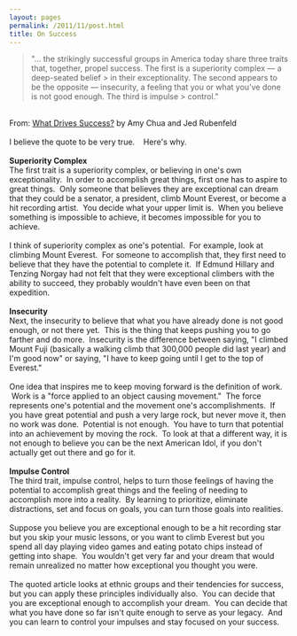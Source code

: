 ```yaml
---
layout: pages
permalink: /2011/11/post.html
title: On Success
---
```

> "... the strikingly successful groups in America today share three traits that, together, propel success. The first is a superiority complex &#8212; a deep-seated belief > in their exceptionality. The second appears to be the opposite &#8212; insecurity, a feeling that you or what you&#8217;ve done is not good enough. The third is impulse > control."

<br />
From:&nbsp;<a href="http://www.nytimes.com/2014/01/26/opinion/sunday/what-drives-success.html">What Drives Success?</a>&nbsp;by Amy Chua and Jed&nbsp;Rubenfeld<br />
<br />
I believe the quote to be very true. &nbsp; &nbsp;Here's why.<br />
<br />
<b>Superiority Complex</b><br />
The first trait is a superiority complex, or believing in one's own exceptionality. &nbsp;In order to accomplish great things, first one has to aspire to great things. &nbsp;Only someone that believes they are exceptional can dream that they could be a senator, a president, climb Mount Everest, or become a hit recording artist. &nbsp;You decide what your upper limit is. &nbsp;When you believe something is impossible to achieve, it becomes impossible for you to achieve.<br />
<br />
I think of superiority complex as one's potential. &nbsp;For example, look at climbing Mount Everest. &nbsp;For someone to accomplish that, they first need to believe that they have the potential to complete it. &nbsp;If Edmund Hillary and Tenzing Norgay had not felt that they were exceptional climbers with the ability to succeed, they probably wouldn't have even been on that expedition.<br />
<br />
<b>Insecurity</b><br />
Next, the insecurity to believe that what you have already done is not good enough, or not there yet. &nbsp;This is the thing that keeps pushing you to go farther and do more. &nbsp;Insecurity is the difference between saying, "I climbed Mount Fuji (basically a walking climb that 300,000 people did last year) and I'm good now" or saying, "I have to keep going until I get to the top of Everest."<br />
<br />
One idea that inspires me to keep moving forward is the definition of work. &nbsp;Work is a "force applied to an object causing movement." &nbsp;The force represents one's potential and the movement one's accomplishments. &nbsp;If you have great potential and push a very large rock, but never move it, then no work was done. &nbsp;Potential is not enough. &nbsp;You have to turn that potential into an achievement by moving the rock. &nbsp;To look at that a different way, it is not enough to believe you can be the next American Idol, if you don't actually get out there and go for it.<br />
<br />
<b>Impulse Control</b><br />
The third trait, impulse control, helps to turn those feelings of having the potential to accomplish great things and the feeling of needing to accomplish more into a reality. &nbsp;By learning to prioritize, eliminate distractions, set and focus on goals, you can turn those goals into realities.<br />
<br />
Suppose you believe you are exceptional enough to be a hit recording star but you skip your music lessons, or you want to climb Everest but you spend all day playing video games and eating potato chips instead of getting into shape. &nbsp;You wouldn't get very far and your dream that would remain unrealized no matter how exceptional you thought you were.<br />
<br />
The quoted article looks at ethnic groups and their tendencies for success, but you can apply these principles individually also. &nbsp;You can decide that you are exceptional enough to accomplish your dream. &nbsp;You can decide that what you have done so far isn't quite enough to serve as your legacy. &nbsp;And you can learn to control your impulses and stay focused on your success.<br />
<br />
<br />
<br />
